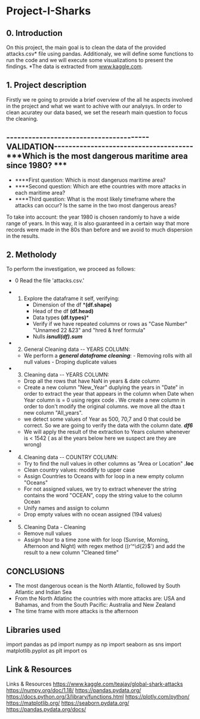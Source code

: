 # Project-I-Sharks

## 0. Introduction

On this project, the main goal is to clean the data of the provided attacks.csv* file using pandas. Additionaly, we will define some functions to run the code and we will execute some visualizations to present the findings.
*The data is extracted from www.kaggle.com.



## 1. Project description

Firstly we re going to provide a brief overview of the all he aspects involved in the project and what we want to achive with our analysys.
In order to clean acuratey our data based, we set the researh main question to focus the cleaning.

---------------------------------------**VALIDATION**--------------------------------------
***Which is the most dangerous maritime area since 1980? ***
-------------------------------------------------------------------------------------------
- ****First question: Which is most dangeruos maritime area? 
- ****Second question: Which are ethe countries with more attacks in each maritime area?
- ****Third question: What is the most likely timeframe where the attacks can occur? Is the same in the two most dangerous areas?

To take into account: the year 1980 is chosen randomly to have a wide range of years. In this way, it is also guaranteed in a certain way that more records were made in the 80s than before and we avoid to much dispersion in the results.

## 2. Metholody

To perform the investigation, we proceed as follows:

- 0 Read the file 'attacks.csv.'
- 1. Explore the dataframe it self, verifying:
       - Dimension of the df ***(df.shape)**
       - Head of the df **(df.head)**
       - Data types **(df.types)***
       - Verify if we have repeated columns or rows as "Case Number" "Unnamed 22 &23" and           "hred & href formula"
       - Nulls ***isnull(df).sum***

- 2. General Cleaning data -- YEARS COLUMN:
    - We perform a ***general dataframe cleaning***:
            - Removing rolls with all null values
            - Droping duplicate values 

- 3. Cleaning data -- YEARS COLUMN:
    - Drop all the rows that have NaN in years & date column
    - Create a new column "New_Year" duplying the years in "Date" in order to extract the year that appears in the column when Date when Year column is = 0 using regex code . We create a new column in order to don't modify the original columns. we move all the dtaa t new column "All_years".
    - we detect some values of Year as 500, 70,7 and 0 that could be correct. So we are going to verify the data with the column date.  ***df6***
    - We will apply the result of the extraction to Years column whenever is < 1542 ( as al the years below here we suspect are they are wrong)

- 4. Cleaning data -- COUNTRY COLUMN:
    - Try to find the null values in other columns as "Area or Location" **.loc**
    - Clean country values: moddify to upper case
    - Assign Countries to Oceans with for loop in a new empty column "Oceans"
    - For not assigned values, we try to extract whenever the string contains the word      "OCEAN", copy the string value to the column Ocean
    - Unify names and assign to column
    - Drop empty values with no ocean assigned (194 values)
    
- 5. Cleaning Data - Cleaning
    - Remove null values 
    - Assign hour to a time zone with for loop (Sunrise, Morning, Afternoon and Night) with regex method ((r'^\d{2}$') and add the result to a new column "Cleaned time"

## CONCLUSIONS

- The most dangerous ocean is the North Atlantic, followed by South Atlantic and Indian Sea
- From the North Atlatinc the countries with more attacks are: USA and Bahamas, and from the South Pacific: Australia and New Zealand
- The time frame with more attacks is the afternoon


## Libraries used
import pandas as pd
import numpy as np
import seaborn as sns
import matplotlib.pyplot as plt
import os


## Link & Resources
Links & Resources
https://www.kaggle.com/teajay/global-shark-attacks
https://numpy.org/doc/1.18/
https://pandas.pydata.org/
https://docs.python.org/3/library/functions.html
https://plotly.com/python/
https://matplotlib.org/
https://seaborn.pydata.org/
https://pandas.pydata.org/docs/


